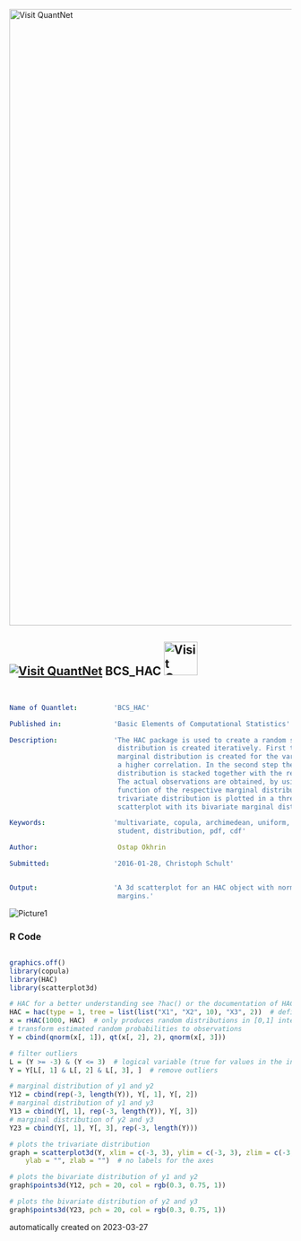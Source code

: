 [<img src="https://github.com/QuantLet/Styleguide-and-FAQ/blob/master/pictures/banner.png" width="1100" alt="Visit QuantNet">](http://quantlet.de/)

## [<img src="https://github.com/QuantLet/Styleguide-and-FAQ/blob/master/pictures/qloqo.png" alt="Visit QuantNet">](http://quantlet.de/) **BCS_HAC** [<img src="https://github.com/QuantLet/Styleguide-and-FAQ/blob/master/pictures/QN2.png" width="60" alt="Visit QuantNet 2.0">](http://quantlet.de/)

```yaml


Name of Quantlet:         'BCS_HAC'

Published in:             'Basic Elements of Computational Statistics'

Description:              'The HAC package is used to create a random sample. The
                           distribution is created iteratively. First the bivariate
                           marginal distribution is created for the variables, which have
                           a higher correlation. In the second step the bivariate marginal
                           distribution is stacked together with the remaining variable.
                           The actual observations are obtained, by using the quantile
                           function of the respective marginal distribution. The
                           trivariate distribution is plotted in a three dimensional
                           scatterplot with its bivariate marginal distributions.'

Keywords:                 'multivariate, copula, archimedean, uniform, gumbel, HAC, normal,
                           student, distribution, pdf, cdf'

Author:                    Ostap Okhrin

Submitted:                '2016-01-28, Christoph Schult'


Output:                   'A 3d scatterplot for an HAC object with normally and t distributed
                           margins.'

```

![Picture1](BCS_HAC.png)

### R Code
```r

graphics.off()
library(copula)
library(HAC)
library(scatterplot3d)

# HAC for a better understanding see ?hac() or the documentation of HAC
HAC = hac(type = 1, tree = list(list("X1", "X2", 10), "X3", 2))  # defines the structure of the object
x = rHAC(1000, HAC)  # only produces random distributions in [0,1] interval
# transform estimated random probabilities to observations
Y = cbind(qnorm(x[, 1]), qt(x[, 2], 2), qnorm(x[, 3]))

# filter outliers
L = (Y >= -3) & (Y <= 3)  # logical variable (true for values in the interval)
Y = Y[L[, 1] & L[, 2] & L[, 3], ]  # remove outliers

# marginal distribution of y1 and y2
Y12 = cbind(rep(-3, length(Y)), Y[, 1], Y[, 2])
# marginal distribution of y1 and y3
Y13 = cbind(Y[, 1], rep(-3, length(Y)), Y[, 3])
# marginal distribution of y2 and y3
Y23 = cbind(Y[, 1], Y[, 3], rep(-3, length(Y)))

# plots the trivariate distribution
graph = scatterplot3d(Y, xlim = c(-3, 3), ylim = c(-3, 3), zlim = c(-3, 3), pch = 20, color = rgb(1, 0.1, 0.2), xlab = "", 
    ylab = "", zlab = "")  # no labels for the axes

# plots the bivariate distribution of y1 and y2
graph$points3d(Y12, pch = 20, col = rgb(0.3, 0.75, 1))

# plots the bivariate distribution of y2 and y3
graph$points3d(Y23, pch = 20, col = rgb(0.3, 0.75, 1))

```

automatically created on 2023-03-27